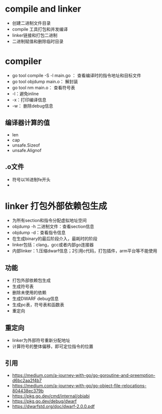 # compile and linker
- 创建二进制文件目录
- compile 工具打包和并发编译
- linker链接和打包二进制
- 二进制赋值和删除临时目录
# compiler
- go tool compile -S -l main.go ： 查看编译时的指令地址和目标文件
- go tool objdump main.o： 解封装
- go tool nm main.o： 查看符号表
- -l：避免inline
- -x：打印编译信息
- -w： 删除debug信息
## 编译器计算的值
- len
- cap
- unsafe.Sizeof
- unsafe.Alignof
## .o文件
- 符号以16进制fe开头
- 
# linker 打包外部依赖包生成
- 为所有section和指令分配虚拟地址空间
- objdump -h 二进制文件：查看section信息
- objdump -d：查看指令信息
- 在生成binary的最后阶段介入，最耗时的阶段
- linker包括：clang，gcc或者内部go连接器
- 内部linker：1.压缩dwarf信息；2引用c代码，打包插件，arm平台等不能使用
## 功能
- 打包外部依赖包生成
- 生成符号表
- 删除未使用的依赖
- 生成DWARF debug信息
- 生成pc表，符号表和函数表
- 重定向
## 重定向
- linker为外部符号重新分配地址
- 计算符号的整体偏移，即可定位指令的位置
## 引用
- https://medium.com/a-journey-with-go/go-goroutine-and-preemption-d6bc2aa2f4b7
- https://medium.com/a-journey-with-go/go-object-file-relocations-804438ec379b
- https://pkg.go.dev/cmd/internal/objabi
- https://pkg.go.dev/debug/dwarf
- https://dwarfstd.org/doc/dwarf-2.0.0.pdf
